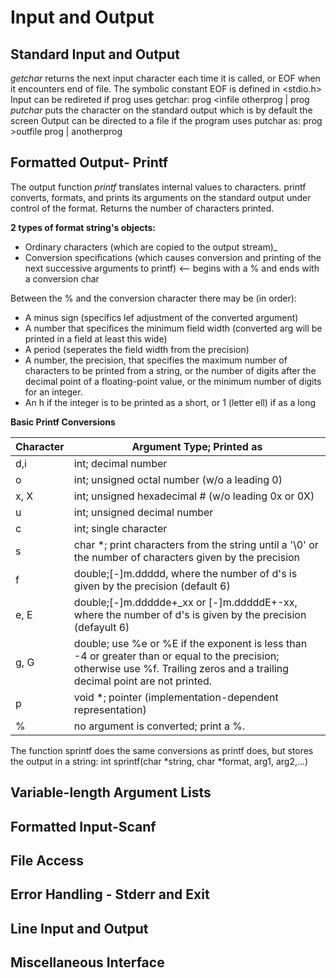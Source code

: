 # Input and Output

## Standard Input and Output
*getchar* returns the next input character each time it is called, or EOF when it encounters end of file. The symbolic constant EOF is defined in <stdio.h>
Input can be redireted if prog uses getchar:
prog <infile
otherprog | prog
*putchar* puts the character on the standard output which is by default the screen
Output can be directed to a file if the program uses putchar as:
prog >outfile
prog | anotherprog

## Formatted Output- Printf
The output function *printf* translates internal values to characters. 
printf converts, formats, and prints its arguments on the standard output under control of the format. Returns the number of characters printed. 

**2 types of format string's objects:**
- Ordinary characters (which are copied to the output stream)_
- Conversion specifications (which causes conversion and printing of the next successive arguments to printf) <-- begins with a % and ends with a conversion char

Between the % and the conversion character there may be (in order):
- A minus sign (specifics lef adjustment of the converted argument)
- A number that specifices the minimum field width (converted arg will be printed in a field at least this wide)
- A period (seperates the field width from the precision)
- A number, the precision, that specifies the maximum number of characters to be printed from a string, or the number of digits after the decimal point of a floating-point value, or the minimum number of digits for an integer. 
- An h if the integer is to be printed as a short, or 1 (letter ell) if as a long

**Basic Printf Conversions**

| Character               | Argument Type; Printed as  
|-------------------------|----------------------------
| d,i                     | int; decimal number        
| o                       | int; unsigned octal number (w/o a leading 0) 
| x, X                    | int; unsigned hexadecimal # (w/o leading 0x or 0X) 
| u                       | int; unsigned decimal number             
| c                       | int; single character           
| s                       | char *; print characters from the string until a '\0' or the number of characters given by the precision             
| f                       | double;[-]m.ddddd, where the number of d's is given by the precision (default 6)            
| e, E                    | double;[-]m.ddddde+_xx or [-]m.dddddE+-xx, where the number of d's is given by the precision (defayult 6)             
| g, G                    | double; use %e or %E if the exponent is less than -4 or greater than or equal to the precision; otherwise use %f. Trailing zeros and a trailing decimal point are not printed.             
| p                       | void *; pointer (implementation-dependent representation)           
| %                       | no argument is converted; print a %.             


The function sprintf does the same conversions as printf does, but stores the output in a string:
int sprintf(char *string, char *format, arg1, arg2,...)

## Variable-length Argument Lists

## Formatted Input-Scanf

## File Access

## Error Handling - Stderr and Exit

## Line Input and Output

## Miscellaneous Interface

